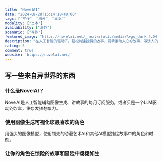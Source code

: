 ```yaml
---
title: "NovelAI"
date: "2024-08-28T15:14:18+08:00"
tags: ["写作", "海外", "文本"]
modality: ["文本"]
availability: ["海外"]
scenario: ["写作"]
featured_image: "https://novelai.net/_next/static/media/logo_dark.fc64fca2.png"
description: "在人工智能的驱动下，轻松构建独特的故事，说明激动人心的故事，写诱人的浪漫故事，或者只是胡闹。没有审查或指导方针——什么都可以！"
rating: 5
comment: true
website: "https://novelai.net/"
---
```


## 写一些来自异世界的东西

### 什么是NovelAI？

NovelAI是人工智能辅助图像生成、讲故事的每月订阅服务，或者只是一个LLM驱动的沙盒，供您发挥想象力。

### 使用图像生成可视化您最喜欢的角色

用强大的图像模型，使用领先的动漫艺术AI和其他AI模型描绘故事中的角色和时刻。

### 让你的角色在惊险的故事和冒险中栩栩如生